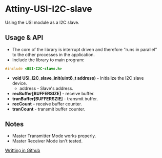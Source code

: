 # Attiny-USI-I2C-slave
Using the USI module as a I2C slave.

## Usage & API
- The core of the library is interrupt driven and therefore “runs in parallel” to the other processes in the application.
- Include the library to main program:
```C 
#include <USI-I2C-slave.h>
```
- **void USI_I2C_slave_init(uint8_t address)** - Initialize the I2C slave device.
  - address - Slave's address.
- **recBuffer[BUFFERSIZE]** - receive buffer.
- **tranBuffer[BUFFERSZIE]** - transmit buffer.
- **recCount** - receive buffer counter.
- **tranCount** - transmit buffer counter.
## Notes
- Master Transmitter Mode works properly.
- Master Receiver Mode isn't tested.

[Writting in Github](https://help.github.com/categories/writing-on-github/)
